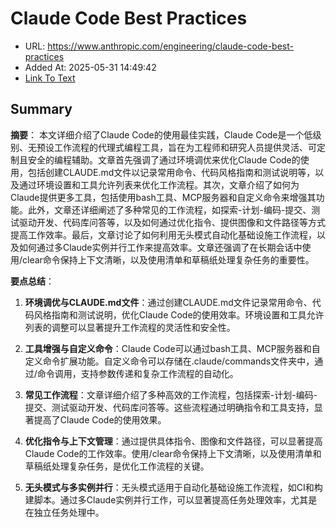# Claude Code Best Practices
- URL: https://www.anthropic.com/engineering/claude-code-best-practices
- Added At: 2025-05-31 14:49:42
- [Link To Text](2025-05-31-claude-code-best-practices_raw.md)

## Summary
**摘要**：
本文详细介绍了Claude Code的使用最佳实践，Claude Code是一个低级别、无预设工作流程的代理式编程工具，旨在为工程师和研究人员提供灵活、可定制且安全的编程辅助。文章首先强调了通过环境调优来优化Claude Code的使用，包括创建CLAUDE.md文件以记录常用命令、代码风格指南和测试说明等，以及通过环境设置和工具允许列表来优化工作流程。其次，文章介绍了如何为Claude提供更多工具，包括使用bash工具、MCP服务器和自定义命令来增强其功能。此外，文章还详细阐述了多种常见的工作流程，如探索-计划-编码-提交、测试驱动开发、代码库问答等，以及如何通过优化指令、提供图像和文件路径等方式提高工作效率。最后，文章讨论了如何利用无头模式自动化基础设施工作流程，以及如何通过多Claude实例并行工作来提高效率。文章还强调了在长期会话中使用/clear命令保持上下文清晰，以及使用清单和草稿纸处理复杂任务的重要性。

**要点总结**：
1. **环境调优与CLAUDE.md文件**：通过创建CLAUDE.md文件记录常用命令、代码风格指南和测试说明，优化Claude Code的使用效率。环境设置和工具允许列表的调整可以显著提升工作流程的灵活性和安全性。

2. **工具增强与自定义命令**：Claude Code可以通过bash工具、MCP服务器和自定义命令扩展功能。自定义命令可以存储在.claude/commands文件夹中，通过/命令调用，支持参数传递和复杂工作流程的自动化。

3. **常见工作流程**：文章详细介绍了多种高效的工作流程，包括探索-计划-编码-提交、测试驱动开发、代码库问答等。这些流程通过明确指令和工具支持，显著提高了Claude Code的使用效果。

4. **优化指令与上下文管理**：通过提供具体指令、图像和文件路径，可以显著提高Claude Code的工作效率。使用/clear命令保持上下文清晰，以及使用清单和草稿纸处理复杂任务，是优化工作流程的关键。

5. **无头模式与多实例并行**：无头模式适用于自动化基础设施工作流程，如CI和构建脚本。通过多Claude实例并行工作，可以显著提高任务处理效率，尤其是在独立任务处理中。

